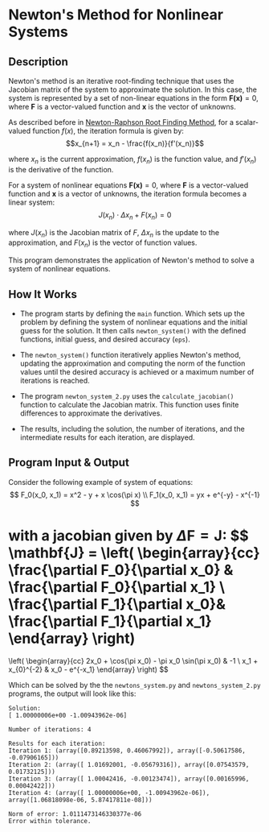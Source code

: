 # Newton's Method for Nonlinear Systems

## Description

Newton's method is an iterative root-finding technique that uses the Jacobian matrix of the system to approximate the solution. In this case, the system is represented by a set of non-linear equations in the form $\mathbf{F(x)}=0$, where $\mathbf{F}$ is a vector-valued function and $\mathbf{x}$ is the vector of unknowns.

As described before in [Newton-Raphson Root Finding Method](https://github.com/joj-macho/Computational-Programming-Playground/tree/main/newtons-method),
for a scalar-valued function $f(x)$, the iteration formula is given by:
$$x_{n+1} = x_n - \frac{f(x_n)}{f'(x_n)}$$

where $x_n$ is the current approximation, $f(x_n)$ is the function value, and $f'(x_n)$ is the derivative of the function. 

For a system of nonlinear equations $\mathbf{F(x)}=0$, where $\mathbf{F}$ is a vector-valued function and $\mathbf{x}$ is a vector of unknowns, the iteration formula becomes a linear system:
$$J(x_n) \cdot \Delta x_n + F(x_n) = 0$$

where $J(x_n)$ is the Jacobian matrix of $F$, $\Delta x_n$ is the update to the approximation, and $F(x_n)$ is the vector of function values.

This program demonstrates the application of Newton's method to solve a system of nonlinear equations.

## How It Works

- The program starts by defining the `main` function. Which sets up the problem by defining the system of nonlinear equations and the initial guess for the solution. It then calls `newton_system()` with the defined functions, initial guess, and desired accuracy (`eps`).

- The `newton_system()` function iteratively applies Newton's method, updating the approximation and computing the norm of the function values until the desired accuracy is achieved or a maximum number of iterations is reached.

- The program `newton_system_2.py` uses the `calculate_jacobian()` function to calculate the Jacobian matrix. This function uses finite differences to approximate the derivatives.

- The results, including the solution, the number of iterations, and the intermediate results for each iteration, are displayed.


## Program Input & Output

Consider the following example of system of equations:
$$
F_0(x_0, x_1) = x^2 - y + x \cos(\pi x) \\
F_1(x_0, x_1) = yx + e^{-y} - x^{-1}
$$

with a jacobian given by $\Delta \mathbf{F} = \mathbf{J}$:
$$
\mathbf{J} = 
\left( \begin{array}{cc}
\frac{\partial F_0}{\partial x_0} & \frac{\partial F_0}{\partial x_1} \\
\frac{\partial F_1}{\partial x_0}& \frac{\partial F_1}{\partial x_1}
\end{array} \right)
=
\left( \begin{array}{cc}
2x_0 + \cos(\pi x_0) - \pi x_0 \sin(\pi x_0) & -1 \\
x_1 + x_{0}^{-2} & x_0 - e^{-x_1}
\end{array} \right)
$$

Which can be solved by the the `newtons_system.py` and `newtons_system_2.py` programs, the output will look like this:


```
Solution:
[ 1.00000006e+00 -1.00943962e-06]

Number of iterations: 4

Results for each iteration:
Iteration 1: (array([0.89213598, 0.46067992]), array([-0.50617586, -0.07906165]))
Iteration 2: (array([ 1.01692001, -0.05679316]), array([0.07543579, 0.01732125]))
Iteration 3: (array([ 1.00042416, -0.00123474]), array([0.00165996, 0.00042422]))
Iteration 4: (array([ 1.00000006e+00, -1.00943962e-06]), array([1.06818098e-06, 5.87417811e-08]))

Norm of error: 1.0111473146330377e-06
Error within tolerance.
```